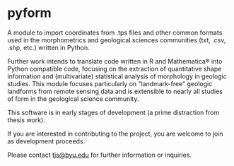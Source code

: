 # pyform
A module to import coordinates from .tps files and other common formats used in the morphometrics and geological sciences communities (txt, .csv, .shp, etc.) written in Python. 

Further work intends to translate code written in R and Mathematica® into Python compatible code, focusing on the extraction of quantitative shape information and (multivariate) statistical analysis of morphology in geologic studies. This module focuses particularly on "landmark-free" geologic landforms from remote sensing data and is extensible to nearly all studies of form in the geological science community.

This software is in early stages of development (a prime distraction from thesis work). 

If you are interested in contributing to the project, you are welcome to join as development proceeds. 

Please contact tjs@byu.edu for further information or inquiries.
